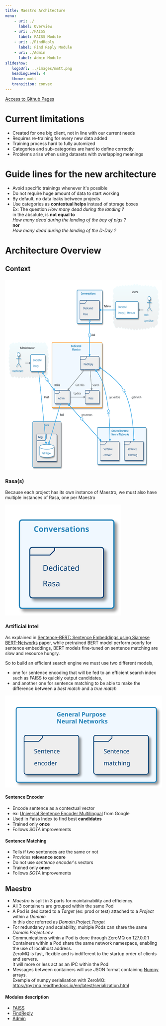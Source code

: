 ```yaml
---
title: Maestro Architecture
menu:
    - uri: ./
      label: Overview
    - uri: ./FAISS
      label: FAISS Module
    - uri: ./FindReply
      label: Find Reply Module
    - uri: ./Admin
      label: Admin Module
slideshow:
   logoUrl: ../images/mmtt.png
   headingLevel: 4
   theme: mmtt
   transition: convex
---
```

[Access to Github Pages](https://momenttech.github.io/maestro-architecture/)

# Current limitations

* Created for one big client, not in line with our current needs
* Requires re-training for every new data added
* Training process hard to fully automized
* Categories and sub-categories are hard to define correctly
* Problems arise when using datasets with overlapping meanings

# Guide lines for the new architecture

* Avoid specific trainings whenever it's possible
* Do not require huge amount of data to start working
* By default, no data leaks between projects
* Use categories as **contextual helps** instead of storage boxes  
  Ex: The question _How many dead during the landing ?_  
  in the absolute, is **not equal to**  
  _How many dead during the landing of the bay of pigs ?_  
  **nor**  
  _How many dead during the landing of the D-Day ?_  


# Architecture Overview
## Context

###  
<img src="images/plantuml/architecture/MaestroArchitecture.svg" height="610">

### Rasa(s)

Because each project has its own instance of Maestro, we must also have multiple instances of Rasa, one per Maestro  

<img src="images/plantuml/architecture/Rasa.svg">


### Artificial Intel

As explained in [Sentence-BERT: Sentence Embeddings using Siamese BERT-Networks](https://arxiv.org/pdf/1908.10084.pdf) paper, while pretrained BERT model perform poorly for sentence embeddings, BERT models fine-tuned on sentence matching are slow and resource hungry.  

So to build an efficient search engine we must use two different models,
* one for sentence encoding that will be fed to an efficient search index such as FAISS to quickly output candidates,
* and another one for sentence matching to be able to make the difference between a _best match_ and a _true match_ 

<img src="images/plantuml/architecture/IAs.svg">

#### Sentence Encoder
* Encode sentence as a contextual vector
* ex: [Universal Sentence Encoder Multilingual](https://tfhub.dev/google/universal-sentence-encoder-multilingual/3) from Google
* Used in Faiss Index to find best **candidates**
* Trained only **once**
* Follows *SOTA* improvements


#### Sentence Matching
* Tells if two sentences are the same or not
* Provides  **relevance score**
* Do not use _sentence encoder_'s vectors
* Trained only **once**
* Follows *SOTA* improvements


## Maestro

* *Maestro* is split in 3 parts for maintainability and efficiency.
* All 3 containers are grouped within the same Pod
* A Pod is dedicated to a _Target_ (ex: prod or test) attached to a _Project_ within a _Domain_  
  In this doc referred as _Domain.Project.Target_
* For redundancy and scalability, multiple Pods can share the same _Domain.Project.env_
* Communications within a Pod is done through ZeroMQ on 127.0.0.1  
  Containers within a Pod share the same network namespace, enabling the use of localhost address.  
  ZeroMQ is fast, flexible and is indifferent to the startup order of clients and servers.  
  It will more or less act as an IPC within the Pod
* Messages between containers will use JSON format containing [Numpy](https://numpy.org/) arrays.  
  Exemple of numpy serialisation with ZeroMQ: https://pyzmq.readthedocs.io/en/latest/serialization.html

#### Modules description

* [FAISS](./FAISS/README.md)
* [FindReply](./FindReply/README.md)
* [Admin](./Admin/README.md)
